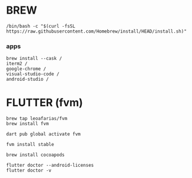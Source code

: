 # BREW
	/bin/bash -c "$(curl -fsSL https://raw.githubusercontent.com/Homebrew/install/HEAD/install.sh)"

### apps
	brew install --cask /
	iterm2 /
	google-chrome /
	visual-studio-code /
	android-studio /

 

 # FLUTTER (fvm)
 	brew tap leoafarias/fvm
	brew install fvm
 	
 	dart pub global activate fvm
  	
	fvm install stable

 	brew install cocoapods

 	flutter doctor --android-licenses
 	flutter doctor -v



